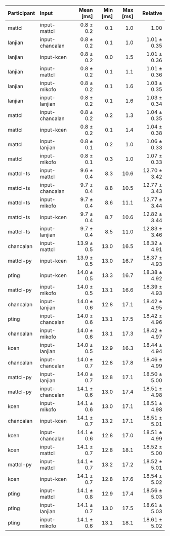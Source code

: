 | Participant | Input | Mean [ms] | Min [ms] | Max [ms] | Relative |
|:---|:---|---:|---:|---:|---:|
| mattcl | input-mattcl | 0.8 ± 0.2 | 0.1 | 1.0 | 1.00 |
| lanjian | input-chancalan | 0.8 ± 0.2 | 0.1 | 1.0 | 1.01 ± 0.35 |
| lanjian | input-kcen | 0.8 ± 0.2 | 0.0 | 1.5 | 1.01 ± 0.36 |
| lanjian | input-mattcl | 0.8 ± 0.2 | 0.1 | 1.1 | 1.01 ± 0.36 |
| lanjian | input-mikofo | 0.8 ± 0.2 | 0.1 | 1.6 | 1.03 ± 0.35 |
| lanjian | input-lanjian | 0.8 ± 0.2 | 0.1 | 1.6 | 1.03 ± 0.34 |
| mattcl | input-chancalan | 0.8 ± 0.2 | 0.2 | 1.3 | 1.04 ± 0.35 |
| mattcl | input-kcen | 0.8 ± 0.2 | 0.1 | 1.4 | 1.04 ± 0.38 |
| mattcl | input-lanjian | 0.8 ± 0.1 | 0.2 | 1.0 | 1.06 ± 0.33 |
| mattcl | input-mikofo | 0.8 ± 0.1 | 0.3 | 1.0 | 1.07 ± 0.33 |
| mattcl-ts | input-mattcl | 9.6 ± 0.4 | 8.3 | 10.6 | 12.70 ± 3.42 |
| mattcl-ts | input-chancalan | 9.7 ± 0.4 | 8.8 | 10.5 | 12.77 ± 3.43 |
| mattcl-ts | input-mikofo | 9.7 ± 0.4 | 8.6 | 11.1 | 12.77 ± 3.44 |
| mattcl-ts | input-kcen | 9.7 ± 0.4 | 8.7 | 10.6 | 12.82 ± 3.44 |
| mattcl-ts | input-lanjian | 9.7 ± 0.4 | 8.5 | 11.0 | 12.83 ± 3.46 |
| chancalan | input-mattcl | 13.9 ± 0.5 | 13.0 | 16.5 | 18.32 ± 4.91 |
| mattcl-py | input-kcen | 13.9 ± 0.5 | 13.0 | 16.7 | 18.37 ± 4.93 |
| pting | input-kcen | 14.0 ± 0.5 | 13.3 | 16.7 | 18.38 ± 4.92 |
| mattcl-py | input-mikofo | 14.0 ± 0.5 | 13.1 | 16.6 | 18.39 ± 4.93 |
| chancalan | input-lanjian | 14.0 ± 0.6 | 12.8 | 17.1 | 18.42 ± 4.95 |
| pting | input-chancalan | 14.0 ± 0.6 | 13.1 | 17.5 | 18.42 ± 4.96 |
| chancalan | input-mikofo | 14.0 ± 0.6 | 13.1 | 17.3 | 18.42 ± 4.97 |
| kcen | input-lanjian | 14.0 ± 0.5 | 12.9 | 16.3 | 18.44 ± 4.94 |
| chancalan | input-chancalan | 14.0 ± 0.7 | 12.8 | 17.8 | 18.46 ± 4.99 |
| mattcl-py | input-lanjian | 14.0 ± 0.7 | 12.8 | 17.1 | 18.50 ± 5.00 |
| mattcl-py | input-chancalan | 14.1 ± 0.6 | 13.0 | 17.4 | 18.51 ± 4.98 |
| kcen | input-mikofo | 14.1 ± 0.6 | 13.0 | 17.1 | 18.51 ± 4.98 |
| chancalan | input-kcen | 14.1 ± 0.7 | 13.2 | 17.1 | 18.51 ± 5.01 |
| kcen | input-chancalan | 14.1 ± 0.6 | 12.8 | 17.0 | 18.51 ± 4.99 |
| kcen | input-mattcl | 14.1 ± 0.7 | 12.8 | 18.1 | 18.52 ± 5.00 |
| mattcl-py | input-mattcl | 14.1 ± 0.7 | 13.2 | 17.2 | 18.52 ± 5.01 |
| kcen | input-kcen | 14.1 ± 0.7 | 12.8 | 17.6 | 18.54 ± 5.02 |
| pting | input-mattcl | 14.1 ± 0.8 | 12.9 | 17.4 | 18.56 ± 5.03 |
| pting | input-lanjian | 14.1 ± 0.7 | 13.0 | 17.5 | 18.61 ± 5.03 |
| pting | input-mikofo | 14.1 ± 0.6 | 13.1 | 18.1 | 18.61 ± 5.02 |
